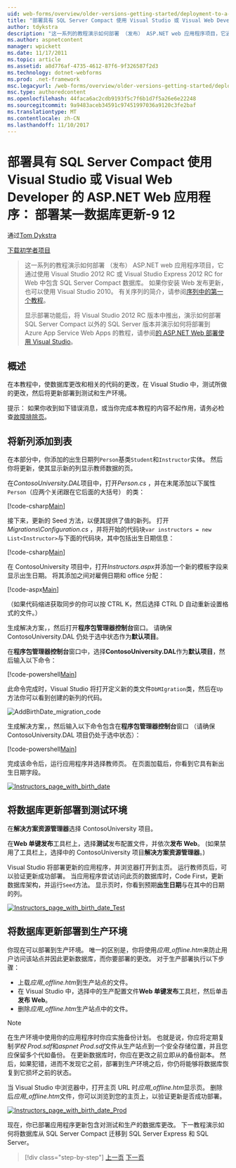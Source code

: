 ```yaml
---
uid: web-forms/overview/older-versions-getting-started/deployment-to-a-hosting-provider/deployment-to-a-hosting-provider-deploying-a-database-update-9-of-12
title: "部署具有 SQL Server Compact 使用 Visual Studio 或 Visual Web Developer 的 ASP.NET Web 应用程序： 部署某一数据库更新-9 12 |Microsoft 文档"
author: tdykstra
description: "这一系列的教程演示如何部署 （发布） ASP.NET web 应用程序项目，它通过使用 Visual Stu 包含 SQL Server Compact 数据库..."
ms.author: aspnetcontent
manager: wpickett
ms.date: 11/17/2011
ms.topic: article
ms.assetid: a8d776af-4735-4612-87f6-9f326587f2d3
ms.technology: dotnet-webforms
ms.prod: .net-framework
msc.legacyurl: /web-forms/overview/older-versions-getting-started/deployment-to-a-hosting-provider/deployment-to-a-hosting-provider-deploying-a-database-update-9-of-12
msc.type: authoredcontent
ms.openlocfilehash: 44faca6ac2cdb9193f5c7f6b1d7f5a26e6e22248
ms.sourcegitcommit: 9a9483aceb34591c97451997036a9120c3fe2baf
ms.translationtype: MT
ms.contentlocale: zh-CN
ms.lasthandoff: 11/10/2017
---
```

<a name="deploying-an-aspnet-web-application-with-sql-server-compact-using-visual-studio-or-visual-web-developer-deploying-a-database-update---9-of-12"></a>部署具有 SQL Server Compact 使用 Visual Studio 或 Visual Web Developer 的 ASP.NET Web 应用程序： 部署某一数据库更新-9 12
====================
通过[Tom Dykstra](https://github.com/tdykstra)

[下载初学者项目](http://code.msdn.microsoft.com/Deploying-an-ASPNET-Web-4e31366b)

> 这一系列的教程演示如何部署 （发布） ASP.NET web 应用程序项目，它通过使用 Visual Studio 2012 RC 或 Visual Studio Express 2012 RC for Web 中包含 SQL Server Compact 数据库。 如果你安装 Web 发布更新，也可以使用 Visual Studio 2010。 有关序列的简介，请参阅[序列中的第一个教程](deployment-to-a-hosting-provider-introduction-1-of-12.md)。
> 
> 显示部署功能后，将 Visual Studio 2012 RC 版本中推出，演示如何部署 SQL Server Compact 以外的 SQL Server 版本并演示如何将部署到 Azure App Service Web Apps 的教程，请参阅[的 ASP.NET Web 部署使用 Visual Studio](../../deployment/visual-studio-web-deployment/introduction.md)。


## <a name="overview"></a>概述

在本教程中，使数据库更改和相关的代码的更改，在 Visual Studio 中，测试所做的更改，然后将更新部署到测试和生产环境。

提示： 如果你收到如下错误消息，或当你完成本教程的内容不起作用，请务必检查[故障排除页](deployment-to-a-hosting-provider-creating-and-installing-deployment-packages-12-of-12.md)。

## <a name="adding-a-new-column-to-a-table"></a>将新列添加到表

在本部分中，你添加的出生日期列`Person`基类`Student`和`Instructor`实体。 然后你将更新，使其显示新的列显示教师数据的页。

在*ContosoUniversity.DAL*项目中，打开*Person.cs* ，并在末尾添加以下属性`Person`（应两个关闭跟在它后面的大括号） 的类：

[!code-csharp[Main](deployment-to-a-hosting-provider-deploying-a-database-update-9-of-12/samples/sample1.cs)]

接下来，更新的 Seed 方法，以便其提供了值的新列。 打开*Migrations\Configuration.cs* ，并将开始的代码块`var instructors = new List<Instructor>`与下面的代码块，其中包括出生日期信息：

[!code-csharp[Main](deployment-to-a-hosting-provider-deploying-a-database-update-9-of-12/samples/sample2.cs)]

在 ContosoUniversity 项目中，打开*Instructors.aspx*并添加一个新的模板字段来显示出生日期。 将其添加之间对雇佣日期和 office 分配：

[!code-aspx[Main](deployment-to-a-hosting-provider-deploying-a-database-update-9-of-12/samples/sample3.aspx)]

（如果代码缩进获取同步的你可以按 CTRL K，然后选择 CTRL D 自动重新设置格式的文件。）

生成解决方案，，然后打开**程序包管理器控制台**窗口。 请确保 ContosoUniversity.DAL 仍处于选中状态作为**默认项目**。

在**程序包管理器控制台**窗口中，选择**ContosoUniversity.DAL**作为**默认项目**，然后输入以下命令：

[!code-powershell[Main](deployment-to-a-hosting-provider-deploying-a-database-update-9-of-12/samples/sample4.ps1)]

此命令完成时，Visual Studio 将打开定义新的类文件`DbMIgration`类，然后在`Up`方法你可以看到创建的新列的代码。

![AddBirthDate_migration_code](deployment-to-a-hosting-provider-deploying-a-database-update-9-of-12/_static/image1.png)

生成解决方案，，然后输入以下命令包含在**程序包管理器控制台**窗口 （请确保 ContosoUniversity.DAL 项目仍处于选中状态）：

[!code-powershell[Main](deployment-to-a-hosting-provider-deploying-a-database-update-9-of-12/samples/sample5.ps1)]

完成该命令后，运行应用程序并选择教师页。 在页面加载后，你看到它具有新出生日期字段。

[![Instructors_page_with_birth_date](deployment-to-a-hosting-provider-deploying-a-database-update-9-of-12/_static/image3.png)](deployment-to-a-hosting-provider-deploying-a-database-update-9-of-12/_static/image2.png)

## <a name="deploying-the-database-update-to-the-test-environment"></a>将数据库更新部署到测试环境

在**解决方案资源管理器**选择 ContosoUniversity 项目。

在**Web 单键发布**工具栏上，选择**测试**发布配置文件，并依次**发布 Web**。 (如果禁用了工具栏上，选择中的 ContosoUniversity 项目**解决方案资源管理器**。)

Visual Studio 将部署更新的应用程序，并浏览器打开到主页。 运行教师页后，可以验证更新成功部署。 当应用程序尝试访问此页的数据库时，Code First，更新数据库架构，并运行`Seed`方法。 显示页时，你看到预期**出生日期**与在其中的日期的列。

[![Instructors_page_with_birth_date_Test](deployment-to-a-hosting-provider-deploying-a-database-update-9-of-12/_static/image5.png)](deployment-to-a-hosting-provider-deploying-a-database-update-9-of-12/_static/image4.png)

## <a name="deploying-the-database-update-to-the-production-environment"></a>将数据库更新部署到生产环境

你现在可以部署到生产环境。 唯一的区别是，你将使用*应用\_offline.htm*来防止用户访问该站点并因此更新数据库，而你要部署的更改。 对于生产部署执行以下步骤：

- 上载*应用\_offline.htm*到生产站点的文件。
- 在 Visual Studio 中，选择中的生产配置文件**Web 单键发布**工具栏，然后单击**发布 Web**。
- 删除*应用\_offline.htm*生产站点中的文件。

> [!NOTE]
> 在生产环境中使用你的应用程序时你应实施备份计划。 也就是说，你应将定期复制*学校 Prod.sdf*和*aspnet Prod.sdf*文件从生产站点到一个安全存储位置，并且您应保留多个代如备份。 在更新数据库时，你应在更改之前立即从的备份副本。 然后，如果犯错，进而不发现它之前，部署到生产环境之后，你仍将能够将数据库恢复到它损坏之前的状态。


当 Visual Studio 中浏览器中，打开主页 URL 时*应用\_offline.htm*显示页。 删除后*应用\_offline.htm*文件，你可以浏览到您的主页上，以验证更新是否成功部署。

[![Instructors_page_with_birth_date_Prod](deployment-to-a-hosting-provider-deploying-a-database-update-9-of-12/_static/image7.png)](deployment-to-a-hosting-provider-deploying-a-database-update-9-of-12/_static/image6.png)

现在，你已部署应用程序更新包含对测试和生产的数据库更改。 下一教程演示如何将数据库从 SQL Server Compact 迁移到 SQL Server Express 和 SQL Server。

>[!div class="step-by-step"]
[上一页](deployment-to-a-hosting-provider-deploying-a-code-only-update-8-of-12.md)
[下一页](deployment-to-a-hosting-provider-migrating-to-sql-server-10-of-12.md)
